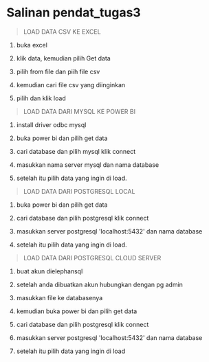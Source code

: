 # Salinan pendat_tugas3

> LOAD DATA CSV KE EXCEL

1. buka excel

2. klik data, kemudian pilih Get data

3. pilih from file dan piih file csv

4. kemudian cari file csv yang diinginkan

5. pilih dan klik load

>LOAD DATA DARI MYSQL KE POWER BI

1. install driver odbc mysql

2. buka power bi dan pilih get data

3. cari database dan pilih mysql klik connect

4. masukkan nama server mysql dan nama database

5. setelah itu pilih data yang ingin di load.

> LOAD DATA DARI POSTGRESQL LOCAL

1. buka power bi dan pilih get data

2. cari database dan pilih postgresql klik connect

3. masukkan server postgresql 'localhost:5432' dan nama database

4. setelah itu pilih data yang ingin di load.

> LOAD DATA DARI POSTGRESQL CLOUD SERVER

1. buat akun dielephansql

2. setelah anda dibuatkan akun hubungkan dengan pg admin

3. masukkan file ke databasenya

4. kemudian buka power bi dan pilih get data

5. cari database dan pilih postgresql klik connect

6. masukkan server postgresql 'localhost:5432' dan nama database

7. setelah itu pilih data yang ingin di load